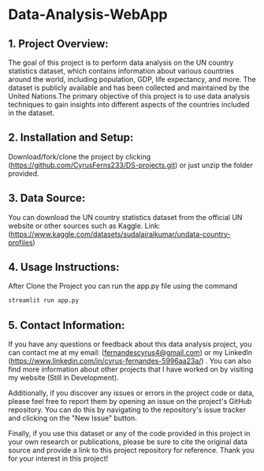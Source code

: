 # Data-Analysis-WebApp
## 1. Project Overview: 
 The goal of this project is to perform data analysis on the UN country statistics dataset, which contains information about various countries around the world, including population, GDP, life expectancy, and more. The dataset is publicly available and has been collected and maintained by the United Nations.The primary objective of this project is to use data analysis techniques to gain insights into different aspects of the countries included in the dataset.

## 2. Installation and Setup: 
 Download/fork/clone the project by clicking (https://github.com/CyrusFerns233/DS-projects.git) or just unzip the folder provided.

## 3. Data Source: 
 You can download the UN country statistics dataset from the official UN website or other sources such as Kaggle. 
 Link: (https://www.kaggle.com/datasets/sudalairajkumar/undata-country-profiles)

## 4. Usage Instructions: 
After Clone the Project you can run the app.py file using the command 
```python
streamlit run app.py
```

## 5. Contact Information: 
If you have any questions or feedback about this data analysis project, you can contact me at my email: (fernandescyrus4@gmail.com) or my LinkedIn (https://www.linkedin.com/in/cyrus-fernandes-5996aa23a/) . You can also find more information about other projects that I have worked on by visiting my website (Still in Development).

Additionally, if you discover any issues or errors in the project code or data, please feel free to report them by opening an issue on the project's GitHub repository. You can do this by navigating to the repository's issue tracker and clicking on the "New Issue" button.

Finally, if you use this dataset or any of the code provided in this project in your own research or publications, please be sure to cite the original data source and provide a link to this project repository for reference. Thank you for your interest in this project!
